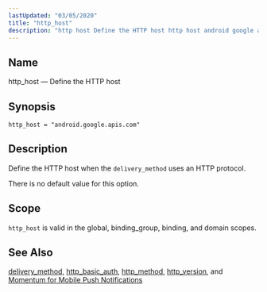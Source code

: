 ```yaml
---
lastUpdated: "03/05/2020"
title: "http_host"
description: "http host Define the HTTP host http host android google apis com Define the HTTP host when the delivery method uses an HTTP protocol There is no default value for this option http host is valid in the global binding group binding and domain scopes delivery method http basic auth..."
---
```


<a name="conf.ref.http_host"></a> 
## Name

http_host — Define the HTTP host

## Synopsis

`http_host = "android.google.apis.com"`

<a name="idp24808096"></a> 
## Description

Define the HTTP host when the `delivery_method` uses an HTTP protocol.

There is no default value for this option.

<a name="idp24810400"></a> 
## Scope

`http_host` is valid in the global, binding_group, binding, and domain scopes.

<a name="idp24812256"></a> 
## See Also

[delivery_method](/momentum/4/config/ref-delivery-method), [http_basic_auth](/momentum/4/config/ref-http-basic-auth), [http_method](/momentum/4/config/ref-http-method), [http_version](/momentum/4/config/ref-http-version), and [Momentum for Mobile Push Notifications](/momentum/3/3-push)